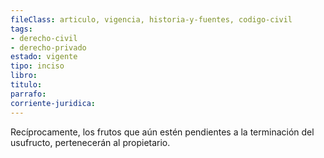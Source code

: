 ```yaml
---
fileClass: articulo, vigencia, historia-y-fuentes, codigo-civil
tags:
- derecho-civil
- derecho-privado
estado: vigente
tipo: inciso
libro:
titulo:
parrafo:
corriente-juridica:
---
```

Recíprocamente, los frutos que aún estén pendientes a la terminación del usufructo, pertenecerán al propietario.